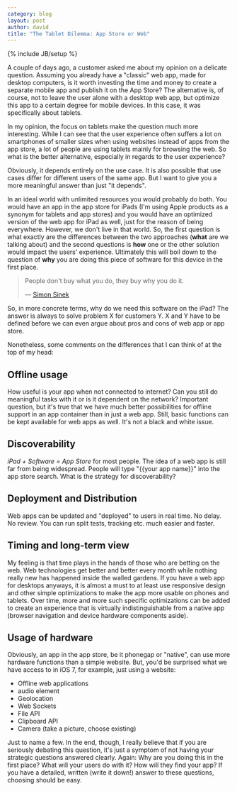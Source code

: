 ```yaml
---
category: blog
layout: post
author: david
title: "The Tablet Dilemma: App Store or Web"
---
```

{% include JB/setup %}

A couple of days ago, a customer asked me about my opinion on a delicate question. Assuming you already have a "classic" web app, made for desktop computers, is it worth investing the time and money to create a separate mobile app and publish it on the App Store? The alternative is, of course, not to leave the user alone with a desktop web app, but optimize this app to a certain degree for mobile devices. In this case, it was specifically about tablets.

In my opinion, the focus on tablets make the question much more interesting. While I can see that the user experience often suffers a lot on smartphones of smaller sizes when using websites instead of apps from the app store, a lot of people are using tablets mainly for browsing the web. So what is the better alternative, especially in regards to the user experience?

Obviously, it depends entirely on the use case. It is also possible that use cases differ for different users of the same app. But I want to give you a more meaningful answer than just "it depends".

In an ideal world with unlimited resources you would probably do both. You would have an app in the app store for iPads (I'm using Apple products as a synonym for tablets and app stores) and you would have an optimized version of the web app for iPad as well, just for the reason of being everywhere. However, we don't live in that world. So, the first question is what exactly are the differences between the two approaches (**what** are we talking about) and the second questions is **how** one or the other solution would impact the users' experience. Ultimately this will boil down to the question of **why** you are doing this piece of software for this device in the first place.

<blockquote><p>People don't buy what you do, they buy why you do it.</p>&mdash; <a href="http://www.ted.com/talks/simon_sinek_how_great_leaders_inspire_action.html">Simon Sinek</a></blockquote>

So, in more concrete terms, why do we need this software on the iPad? The answer is always to solve problem X for customers Y. X and Y have to be defined before we can even argue about pros and cons of web app or app store.

Nonetheless, some comments on the differences that I can think of at the top of my head:

## Offline usage
How useful is your app when not connected to internet? Can you still do meaningful tasks with it or is it dependent on the network? Important question, but it's true that we have much better possibilities for offline support in an app container than in just a web app. Still, basic functions can be kept available for web apps as well. It's not a black and white issue.

## Discoverability
_iPad + Software = App Store_ for most people. The idea of a web app is still far from being widespread. People will type "{{your app name}}" into the app store search. What is the strategy for discoverability?

## Deployment and Distribution
Web apps can be updated and "deployed" to users in real time. No delay. No review. You can run split tests, tracking etc. much easier and faster.

## Timing and long-term view
My feeling is that time plays in the hands of those who are betting on the web. Web technologies get better and better every month while nothing really new has happened inside the walled gardens. If you have a web app for desktops anyways, it is almost a must to at least use responsive design and other simple optimizations to make the app more usable on phones and tablets. Over time, more and more such specific optimizations can be added to create an experience that is virtually indistinguishable from a native app (browser navigation and device hardware components aside).

## Usage of hardware
Obviously, an app in the app store, be it phonegap or "native", can use more hardware functions than a simple website. But, you'd be surprised what we have access to in iOS 7, for example, just using a website:

* Offline web applications
* audio element
* Geolocation
* Web Sockets
* File API
* Clipboard API
* Camera (take a picture, choose existing)

Just to name a few. In the end, though, I really believe that if you are seriously debating this question, it's just a symptom of not having your strategic questions answered clearly. Again: Why are you doing this in the first place? What will your users do with it? How will they find your app? If you have a detailed, written (write it down!) answer to these questions, choosing should be easy.
